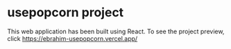 # usepopcorn project

This web application has been built using React.
To see the project preview, click https://ebrahim-usepopcorn.vercel.app/
